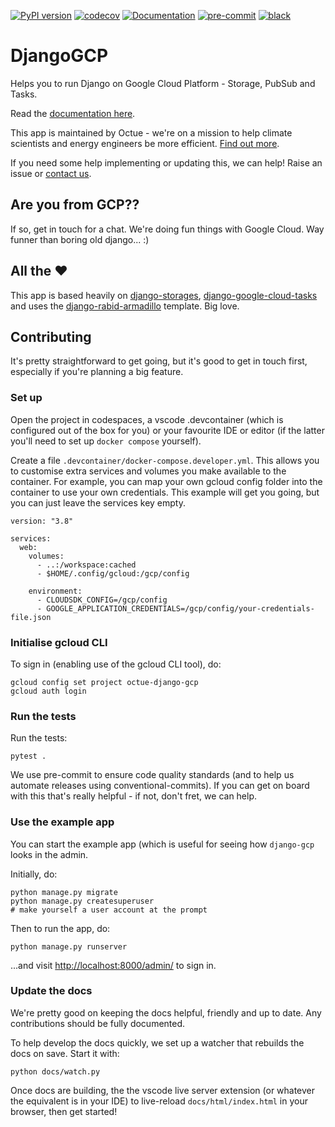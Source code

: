 [![PyPI version](https://badge.fury.io/py/django_gcp.svg)](https://badge.fury.io/py/django_gcp)
[![codecov](https://codecov.io/gh/octue/django-gcp/branch/main/graph/badge.svg?token=H2QLSCF3DU)](https://codecov.io/gh/octue/django-gcp)
[![Documentation](https://readthedocs.org/projects/django_gcp/badge/?version=latest)](https://django_gcp.readthedocs.io/en/latest/?badge=latest)
[![pre-commit](https://img.shields.io/badge/pre--commit-enabled-brightgreen?logo=pre-commit&logoColor=white)](https://github.com/pre-commit/pre-commit)
[![black](https://img.shields.io/badge/code%20style-black-000000.svg)](https://github.com/ambv/black)

# DjangoGCP

Helps you to run Django on Google Cloud Platform - Storage, PubSub and Tasks.

Read the [documentation here](https://django_gcp.readthedocs.io/en/latest).

This app is maintained by Octue - we're on a mission to help climate scientists and energy engineers be more efficient. [Find out more](https://www.octue.com).

If you need some help implementing or updating this, we can help! Raise an issue or [contact us](https://www.octue.com/contact).

## Are you from GCP??

If so, get in touch for a chat. We're doing fun things with Google Cloud. Way funner than boring old django... :)

## All the :heart:

This app is based heavily on [django-storages](https://django-storages.readthedocs.io/en/latest/), [django-google-cloud-tasks](https://github.com/flamingo-run/django-cloud-tasks) and uses the [django-rabid-armadillo](https://github.com/thclark/django-rabid-armadillo) template. Big love.

## Contributing

It's pretty straightforward to get going, but it's good to get in touch first, especially if you're planning a big feature.

### Set up

Open the project in codespaces, a vscode .devcontainer (which is configured out of the box for you) or your favourite IDE or editor (if the latter you'll need to set up `docker compose` yourself).

Create a file `.devcontainer/docker-compose.developer.yml`. This allows you to customise extra services and volumes you make available to the container.
For example, you can map your own gcloud config folder into the container to use your own credentials. This example will get you going, but you can just leave the services key empty.

```
version: "3.8"

services:
  web:
    volumes:
      - ..:/workspace:cached
      - $HOME/.config/gcloud:/gcp/config

    environment:
      - CLOUDSDK_CONFIG=/gcp/config
      - GOOGLE_APPLICATION_CREDENTIALS=/gcp/config/your-credentials-file.json
```

### Initialise gcloud CLI

To sign in (enabling use of the gcloud CLI tool), do:

```
gcloud config set project octue-django-gcp
gcloud auth login
```

### Run the tests

Run the tests:

```
pytest .
```

We use pre-commit to ensure code quality standards (and to help us automate releases using conventional-commits). If you can get on board with this that's really helpful - if not, don't fret, we can help.

### Use the example app

You can start the example app (which is useful for seeing how `django-gcp` looks in the admin.

Initially, do:

```
python manage.py migrate
python manage.py createsuperuser
# make yourself a user account at the prompt
```

Then to run the app, do:

```
python manage.py runserver
```

...and visit [http://localhost:8000/admin/](http://localhost:8000/admin/) to sign in.

### Update the docs

We're pretty good on keeping the docs helpful, friendly and up to date. Any contributions should be
fully documented.

To help develop the docs quickly, we set up a watcher that rebuilds the docs on save. Start it with:

```
python docs/watch.py
```

Once docs are building, the the vscode live server extension (or whatever the equivalent is in your IDE)
to live-reload `docs/html/index.html` in your browser, then get started!
